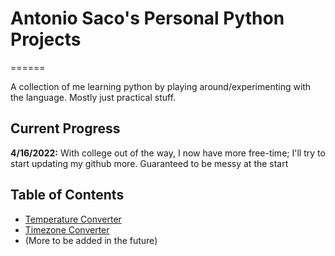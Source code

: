 # Antonio Saco's Personal Python Projects
======

A collection of me learning python by playing around/experimenting with the language. Mostly just practical stuff.

## Current Progress
**4/16/2022:** With college out of the way, I now have more free-time; I'll try to start updating my github more. Guaranteed to be messy at the start

## Table of Contents
- [Temperature Converter](https://github.com/AntonioSaco/python-personal/tree/main/Temperature-Converter)
- [Timezone Converter](https://github.com/AntonioSaco/python-personal/tree/main/Timezone_Converter)
- (More to be added in the future)


